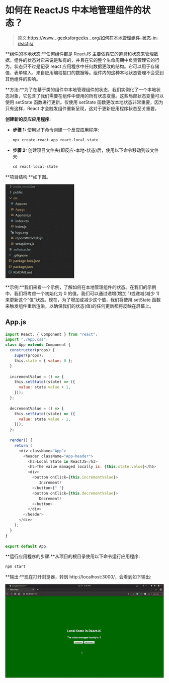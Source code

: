 # 如何在 ReactJS 中本地管理组件的状态？

> 原文:[https://www . geeksforgeeks . org/如何在本地管理组件-状态-in-reactjs/](https://www.geeksforgeeks.org/how-to-locally-manage-components-state-in-reactjs/)

**组件的本地状态:**任何组件都是 ReactJS 主要依靠它的道具和状态来管理数据。组件的状态对它来说是私有的，并且在它的整个生命周期中负责管理它的行为。状态只不过是记录 react 应用程序中任何数据更改的结构。它可以用于存储值、表单输入、来自应用编程接口的数据等。组件内的这种本地状态管理不会受到其他组件的影响。

**方法:**为了在基于类的组件中本地管理组件的状态，我们实例化了一个本地状态对象，它包含了我们需要在组件中使用的所有状态变量。这些局部状态变量可以使用 setState 函数进行更新。仅使用 setState 函数更改本地状态非常重要，因为只有这样，React 才会触发组件重新呈现，这对于更新应用程序状态至关重要。

**创建新的反应应用程序:**

*   **步骤 1:** 使用以下命令创建一个反应应用程序:

    ```jsx
    npx create-react-app react-local-state
    ```

*   **步骤 2:** 创建项目文件夹(即反应-本地-状态)后，使用以下命令移动到该文件夹:

    ```jsx
    cd react-local-state
    ```

**项目结构:**如下图。

![](img/db840daaf7e13295b45683f74122d405.png)

**示例:**我们来看一个示例，了解如何在本地管理组件的状态。在我们的示例中，我们将考虑一个初始化为 0 的值。我们可以通过递增(增加 1)或递减(减少 1)来更新这个“值”状态。现在，为了增加或减少这个值，我们将使用 setState 函数来触发组件重新渲染，以确保我们的状态(值)的任何更新都将反映在屏幕上。

## App.js

```jsx
import React, { Component } from "react";
import "./App.css";
class App extends Component {
  constructor(props) {
    super(props);
    this.state = { value: 0 };
  }

  incrementValue = () => {
    this.setState((state) => ({
      value: state.value + 1,
    }));
  };

  decrementValue = () => {
    this.setState((state) => ({
      value: state.value - 1,
    }));
  };

  render() {
    return (
      <div className="App">
        <header className="App-header">
          <h3>Local State in ReactJS</h3>
          <h5>The value managed locally is: {this.state.value}</h5>
          <div>
            <button onClick={this.incrementValue}>
               Increment!
            </button>{" "}
            <button onClick={this.decrementValue}>
               Decrement!
            </button>
          </div>
        </header>
      </div>
    );
  }
}

export default App;
```

**运行应用程序的步骤:**从项目的根目录使用以下命令运行应用程序:

```jsx
npm start
```

**输出:**现在打开浏览器，转到 http://localhost:3000/，会看到如下输出:

![](img/85c891ae8536b67e67bb54ec8e25254e.png)